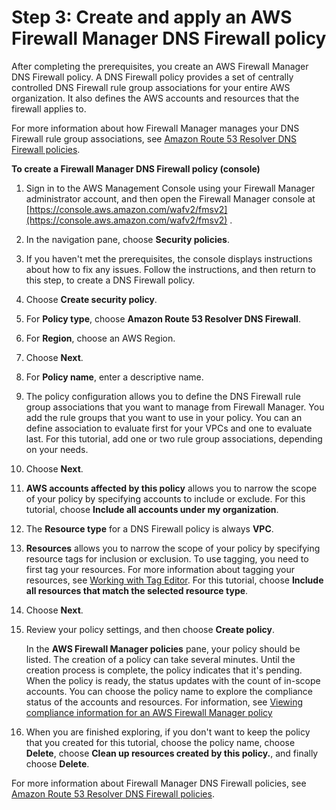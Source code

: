 # Step 3: Create and apply an AWS Firewall Manager DNS Firewall policy<a name="get-started-fms-dns-firewall-create-policy"></a>

After completing the prerequisites, you create an AWS Firewall Manager DNS Firewall policy\. A DNS Firewall policy provides a set of centrally controlled DNS Firewall rule group associations for your entire AWS organization\. It also defines the AWS accounts and resources that the firewall applies to\. 

For more information about how Firewall Manager manages your DNS Firewall rule group associations, see [Amazon Route 53 Resolver DNS Firewall policies](dns-firewall-policies.md)\.<a name="get-started-fms-dns-firewall-create-policy-procedure"></a>

**To create a Firewall Manager DNS Firewall policy \(console\)**

1. Sign in to the AWS Management Console using your Firewall Manager administrator account, and then open the Firewall Manager console at [https://console.aws.amazon.com/wafv2/fmsv2](https://console.aws.amazon.com/wafv2/fmsv2) \. 

1. In the navigation pane, choose **Security policies**\. 

1. If you haven't met the prerequisites, the console displays instructions about how to fix any issues\. Follow the instructions, and then return to this step, to create a DNS Firewall policy\. 

1. Choose **Create security policy**\.

1. For **Policy type**, choose **Amazon Route 53 Resolver DNS Firewall**\. 

1. For **Region**, choose an AWS Region\. 

1. Choose **Next**\.

1. For **Policy name**, enter a descriptive name\. 

1. The policy configuration allows you to define the DNS Firewall rule group associations that you want to manage from Firewall Manager\. You add the rule groups that you want to use in your policy\. You can an define association to evaluate first for your VPCs and one to evaluate last\. For this tutorial, add one or two rule group associations, depending on your needs\. 

1. Choose **Next**\.

1. **AWS accounts affected by this policy** allows you to narrow the scope of your policy by specifying accounts to include or exclude\. For this tutorial, choose **Include all accounts under my organization**\. 

1. The **Resource type** for a DNS Firewall policy is always **VPC**\. 

1. **Resources** allows you to narrow the scope of your policy by specifying resource tags for inclusion or exclusion\. To use tagging, you need to first tag your resources\. For more information about tagging your resources, see [Working with Tag Editor](https://docs.aws.amazon.com/awsconsolehelpdocs/latest/gsg/tag-editor.html)\. For this tutorial, choose **Include all resources that match the selected resource type**\. 

1. Choose **Next**\.

1. Review your policy settings, and then choose **Create policy**\.

   In the **AWS Firewall Manager policies** pane, your policy should be listed\. The creation of a policy can take several minutes\. Until the creation process is complete, the policy indicates that it's pending\. When the policy is ready, the status updates with the count of in\-scope accounts\. You can choose the policy name to explore the compliance status of the accounts and resources\. For information, see [Viewing compliance information for an AWS Firewall Manager policy](fms-compliance.md)

1. When you are finished exploring, if you don't want to keep the policy that you created for this tutorial, choose the policy name, choose **Delete**, choose **Clean up resources created by this policy\.**, and finally choose **Delete**\. 

For more information about Firewall Manager DNS Firewall policies, see [Amazon Route 53 Resolver DNS Firewall policies](dns-firewall-policies.md)\.